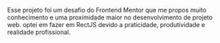 Esse projeto foi um desafio do Frontend Mentor que me propos muito conhecimento e uma proximidade maior no desenvolvimento de projeto web.
optei em fazer em RectJS devido a praticidade, produtividade e realidade profissional.
